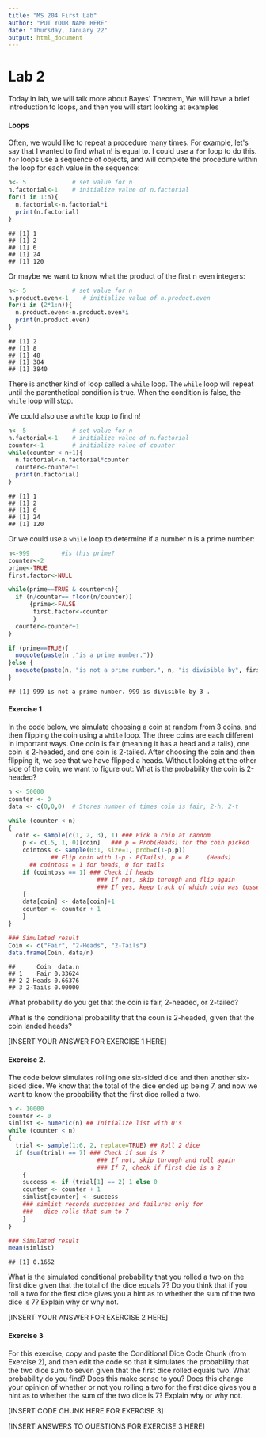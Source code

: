 ```yaml
---
title: "MS 204 First Lab"
author: "PUT YOUR NAME HERE"
date: "Thursday, January 22"
output: html_document
---
```


# Lab 2

Today in lab, we will talk more about Bayes' Theorem, We will have a brief introduction to loops, and then you will start looking at examples 


#### Loops

Often, we would like to repeat a procedure many times.  For example, let's say that I wanted to find what n! is equal to.  I could use a `for` loop to do this.  `for` loops use a sequence of objects, and will complete the procedure within the loop for each value in the sequence:


```r
n<- 5             # set value for n
n.factorial<-1    # initialize value of n.factorial  
for(i in 1:n){
  n.factorial<-n.factorial*i
  print(n.factorial)
}
```

```
## [1] 1
## [1] 2
## [1] 6
## [1] 24
## [1] 120
```

Or maybe we want to know what the product of the first n even integers:


```r
n<- 5             # set value for n
n.product.even<-1    # initialize value of n.product.even  
for(i in (2*1:n)){
  n.product.even<-n.product.even*i
  print(n.product.even)
}
```

```
## [1] 2
## [1] 8
## [1] 48
## [1] 384
## [1] 3840
```

There is another kind of loop called a `while` loop.  The `while` loop will repeat until the parenthetical condition is true.  When the condition is false, the `while` loop will stop.

We could also use a `while` loop to find n!  


```r
n<- 5             # set value for n
n.factorial<-1    # initialize value of n.factorial  
counter<-1        # initialize value of counter
while(counter < n+1){
  n.factorial<-n.factorial*counter
  counter<-counter+1
  print(n.factorial)
}
```

```
## [1] 1
## [1] 2
## [1] 6
## [1] 24
## [1] 120
```

Or we could use a `while` loop to determine if a number n is a prime number:


```r
n<-999         #is this prime?
counter<-2
prime<-TRUE
first.factor<-NULL

while(prime==TRUE & counter<n){
  if (n/counter== floor(n/counter))
      {prime<-FALSE
       first.factor<-counter
       }
  counter<-counter+1
}

if (prime==TRUE){
  noquote(paste(n ,"is a prime number."))  
}else {
  noquote(paste(n, "is not a prime number.", n, "is divisible by", first.factor, "."))
}
```

```
## [1] 999 is not a prime number. 999 is divisible by 3 .
```



#### Exercise 1

In the code below, we simulate choosing a coin at random from 3 coins, and then flipping the coin using a `while` loop.  The three coins are each different in important ways.  One coin is fair (meaning it has a head and a tails), one coin is 2-headed, and one coin is 2-tailed.  After choosing the coin and then flipping it, we see that we have flipped a heads.  Without looking at the other side of the coin, we want to figure out: What is the probability the coin is 2-headed? 


```r
n <- 50000 
counter <- 0
data <- c(0,0,0)  # Stores number of times coin is fair, 2-h, 2-t

while (counter < n)
{
  coin <- sample(c(1, 2, 3), 1) ### Pick a coin at random
	p <- c(.5, 1, 0)[coin]   ### p = Prob(Heads) for the coin picked
	cointoss <- sample(0:1, size=1, prob=c(1-p,p)) 
			## Flip coin with 1-p - P(Tails), p = P		(Heads)	                			
      ## cointoss = 1 for heads, 0 for tails
	if (cointoss == 1) ### Check if heads 
	                     ### If not, skip through and flip again
	                     ### If yes, keep track of which coin was tossed 
	{
	data[coin] <- data[coin]+1
	counter <- counter + 1
	}
}

### Simulated result
Coin <- c("Fair", "2-Heads", "2-Tails")
data.frame(Coin, data/n)
```

```
##      Coin  data.n
## 1    Fair 0.33624
## 2 2-Heads 0.66376
## 3 2-Tails 0.00000
```

What probability do you get that the coin is fair, 2-headed, or 2-tailed?  

What is the conditional probability that the coun is 2-headed, given that the coin landed heads?

[INSERT YOUR ANSWER FOR EXERCISE 1 HERE]


#### Exercise 2.

The code below simulates rolling one six-sided dice and then another six-sided dice.  We know that the total of the dice ended up being 7, and now we want to know the probability that the first dice rolled a two.  


```r
n <- 10000 
counter <- 0
simlist <- numeric(n) ## Initialize list with 0's
while (counter < n)
{
  trial <- sample(1:6, 2, replace=TRUE) ## Roll 2 dice
  if (sum(trial) == 7) ### Check if sum is 7
	                     ### If not, skip through and roll again
	                     ### If 7, check if first die is a 2 
	{
	success <- if (trial[1] == 2) 1 else 0
	counter <- counter + 1
	simlist[counter] <- success
	### simlist records successes and failures only for
	###   dice rolls that sum to 7
	}
}

### Simulated result
mean(simlist)
```

```
## [1] 0.1652
```

What is the simulated conditional probability that you rolled a two on the first dice given that the total of the dice equals 7?  Do you think that if you roll a two for the first dice gives you a hint as to whether the sum of the two dice is 7?  Explain why or why not.

[INSERT YOUR ANSWER FOR EXERCISE 2 HERE]

#### Exercise 3

For this exercise, copy and paste the Conditional Dice Code Chunk (from Exercise 2), and then edit the code so that it simulates the probability that the two dice sum to seven given that the first dice rolled equals two.  What probability do you find?  Does this make sense to you?  Does this change your opinion of whether or not you rolling a two for the first dice gives you a hint as to whether the sum of the two dice is 7?  Explain why or why not.

[INSERT CODE CHUNK HERE FOR EXERCISE 3]

[INSERT ANSWERS TO QUESTIONS FOR EXERCISE 3 HERE]



